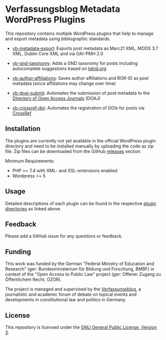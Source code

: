 # Verfassungsblog Metadata WordPress Plugins

This repository contains multiple WordPress plugins that help to manage and export metadata using bibliographic standards.

- [vb-metadata-export](https://github.com/Verfassungsblog/metadata-wordpress-plugins/tree/main/code/packages/vb-metadata-export): Exports post metadata as Marc21 XML, MODS 3.7 XML, Dublin Core XML and via OAI-PMH 2.0

- [vb-gnd-taxonomy](https://github.com/Verfassungsblog/metadata-wordpress-plugins/tree/main/code/packages/vb-gnd-taxonomy): Adds a GND taxonomy for posts including autocomplete suggestions based on [lobid.org](http://lobid.org/gnd)

- [vb-author-affiliations](https://github.com/Verfassungsblog/metadata-wordpress-plugins/tree/main/code/packages/vb-author-affiliations): Saves author affiliations and ROR-ID as post metadata (since affiliations may change over time)

- [vb-doaj-submit](https://github.com/Verfassungsblog/metadata-wordpress-plugins/tree/main/code/packages/vb-doaj-submit): Automates the submission of post metadata to the [Directory of Open Access Journals](https://doaj.org/) (DOAJ)

- [vb-crossref-doi](https://github.com/Verfassungsblog/metadata-wordpress-plugins/blob/main/code/packages/vb-crossref-doi/vb-crossref-doi.php): Automates the registration of DOIs for posts via [CrossRef](https://www.crossref.org/)

## Installation

The plugins are currently not yet available in the official WordPress plugin directory and need to be installed manually by uploading the code as zip file. Zip files can be downloaded from the GitHub [releases](https://github.com/Verfassungsblog/metadata-wordpress-plugins/releases) section.

Minimum Requirements:
- PHP >= 7.4 with XML- and XSL-extensions enabled
- Wordpress >= 5

## Usage

Detailed descriptions of each plugin can be found in the respective [plugin directories](https://github.com/Verfassungsblog/metadata-wordpress-plugins/tree/main/code/packages) as linked above.

## Feedback

Please add a GitHub issue for any questions or feedback.

## Funding

This work was funded by the German "Federal Ministry of Education and Research" (ger: Bundesministerium für Bildung und Forschung, BMBF) in context of the "Open Access to Public Law" project (ger: Offener Zugang zu Öffentlichem Recht, OZOR).

The project is managed and supervised by the [Verfassungsblog](https://verfassungsblog.de/), a journalistic and academic forum of debate on topical events and developments in constitutional law and politics in Germany.

## License

This repository is licensed under the [GNU General Public License, Version 3](https://github.com/Verfassungsblog/metadata-wordpress-plugins/blob/main/LICENSE.txt).